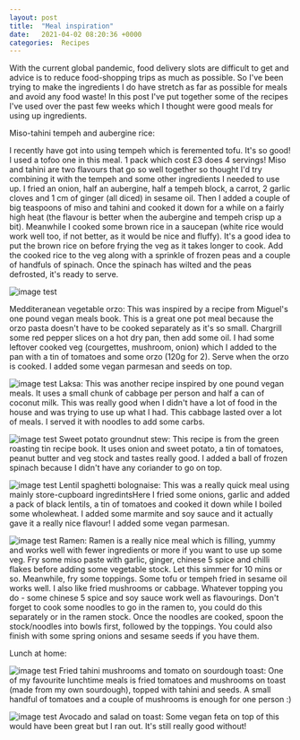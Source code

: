 ```yaml
---
layout: post
title:  "Meal inspiration"
date:   2021-04-02 08:20:36 +0000
categories:  Recipes
---
```


With the current global pandemic, food delivery slots are difficult to get and advice is to reduce food-shopping trips as much as possible. So I've been trying to make the ingredients I do have stretch as far as possible for meals and avoid any food waste! In this post I've put together some of the recipes I've used over the past few weeks which I thought were good meals for using up ingredients.


Miso-tahini tempeh and aubergine rice:

I recently have got into using tempeh which is feremented tofu. It's so good! I used a tofoo one in this meal. 1 pack which cost £3 does 4 servings!  Miso and tahini are two flavours that go so well together so thought I'd try combining it with the tempeh and some other ingredients I needed to use up. I fried an onion, half an aubergine, half a tempeh block, a carrot, 2 garlic cloves and 1 cm of ginger (all diced) in sesame oil. Then I added a couple of big teaspoons of miso and tahini and cooked it down for a while on a fairly high heat (the flavour is better when the aubergine and tempeh crisp up a bit). Meanwhile I cooked some brown rice in a saucepan (white rice would work well too, if not better, as it would be nice and fluffy). It's a good idea to put the brown rice on before frying the veg as it takes longer to cook. Add the cooked rice to the veg along with a sprinkle of frozen peas and a couple of handfuls of spinach. Once the spinach has wilted and the peas defrosted, it's ready to serve.

![image test](http://rhubarbandrubberplants.co.uk/assets/orzo.png"orzo")

Medditeranean vegetable orzo:
This was inspired by a recipe from Miguel's one pound vegan meals book. 
This is a great one pot meal because the orzo pasta doesn't have to be cooked separately as it's so small.
Chargrill some red pepper slices on a hot dry pan, then add some oil. I had some leftover cooked veg (courgettes, mushroom, onion) which I added to the pan with a tin of tomatoes and some orzo (120g for 2). Serve when the orzo is cooked. I added some vegan parmesan and seeds on top.

![image test](http://rhubarbandrubberplants.co.uk/assets/laksa.png)
Laksa:
This was another recipe inspired by one pound vegan meals. 
It uses a small chunk of cabbage per person and half a can of coconut milk. This was really good when I didn't have a lot of food in the house and was trying to use up what I had. This cabbage lasted over a lot of meals.
I served it with noodles to add some carbs.

![image test](http://rhubarbandrubberplants.co.uk/assets/groundnutstew.png)
Sweet potato groundnut stew:
This recipe is from the green roasting tin recipe book. It uses onion and sweet potato, a tin of tomatoes, peanut butter and veg stock and tastes really good. I added a ball of frozen spinach because I didn't have any coriander to go on top.

![image test](http://rhubarbandrubberplants.co.uk/assets/lentilsb.png)
Lentil spaghetti bolognaise:
This was a really quick meal using mainly store-cupboard ingredintsHere I fried some onions, garlic and added a pack of black lentils, a tin of tomatoes and cooked it down while I boiled some wholewheat. I added some marmite and soy sauce and it actually gave it a really nice flavour! I added some vegan parmesan. 


![image test](http://rhubarbandrubberplants.co.uk/assets/ramen.png)
Ramen:
Ramen is a really nice meal which is filling, yummy and works well with fewer ingredients or more if you want to use up some veg.
Fry some miso paste with garlic, ginger, chinese 5 spice and chilli flakes before adding some vegetable stock. Let this simmer for 10 mins or so. Meanwhile, fry some toppings. Some tofu or tempeh fried in sesame oil works well. I also like fried mushrooms or cabbage. Whatever topping you do - some chinese 5 spice and soy sauce work well as flavourings. Don't forget to cook some noodles to go in the ramen to, you could do this separately or in the ramen stock. Once the noodles are cooked, spoon the stock/noodles into bowls first, followed by the toppings. You could also finish with some spring onions and sesame seeds if you have them.

Lunch at home:

![image test](http://rhubarbandrubberplants.co.uk/assets/mushtomtoast.png)
Fried tahini mushrooms and tomato on sourdough toast:
One of my favourite lunchtime meals is fried tomatoes and mushrooms on toast (made from my own sourdough), topped with tahini and seeds. A small handful of tomatoes and a couple of mushrooms is enough for one person :)

![image test](http://rhubarbandrubberplants.co.uk/assets/avotoast.png)
Avocado and salad on toast: 
Some vegan feta on top of this would have been great but I ran out. It's still really good without!

